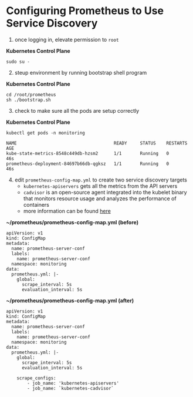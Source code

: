 # Configuring Prometheus to Use Service Discovery

1. once logging in, elevate permission to `root`

**Kubernetes Control Plane**
```
sudo su -
```

2. steup environment by running bootstrap shell program

**Kubernetes Control Plane**
```
cd /root/prometheus
sh ./bootstrap.sh
```

3. check to make sure all the pods are setup correctly

**Kubernetes Control Plane**
```
kubectl get pods -n monitoring
```

```
NAME                                     READY     STATUS    RESTARTS   AGE
kube-state-metrics-8548c449db-hzsm2      1/1       Running   0          46s      
prometheus-deployment-84697b66db-qgksz   1/1       Running   0          46s
```

4. edit `prometheus-config-map.yml` to create two service discovery targets
    - `kubernetes-apiservers` gets all the metrics from the API servers
    - `cadvisor` is an open-source agent integrated into the kubelet binary that monitors resource usage and analyzes the performance of containers
    - more information can be found [here](https://devopscube.com/setup-prometheus-monitoring-on-kubernetes/)

**~/prometheus/prometheus-config-map.yml (before)**
```
apiVersion: v1
kind: ConfigMap
metadata:
  name: prometheus-server-conf
  labels:
    name: prometheus-server-conf
  namespace: monitoring
data:
  prometheus.yml: |-
    global:
      scrape_interval: 5s
      evaluation_interval: 5s
```

**~/prometheus/prometheus-config-map.yml (after)**
```
apiVersion: v1
kind: ConfigMap
metadata:
  name: prometheus-server-conf
  labels:
    name: prometheus-server-conf
  namespace: monitoring
data:
  prometheus.yml: |-
    global:
      scrape_interval: 5s
      evaluation_interval: 5s
    
    scrape_configs:
        - job_name: 'kubernetes-apiservers'
        - job_name: `kubernetes-cadvisor`
```

#